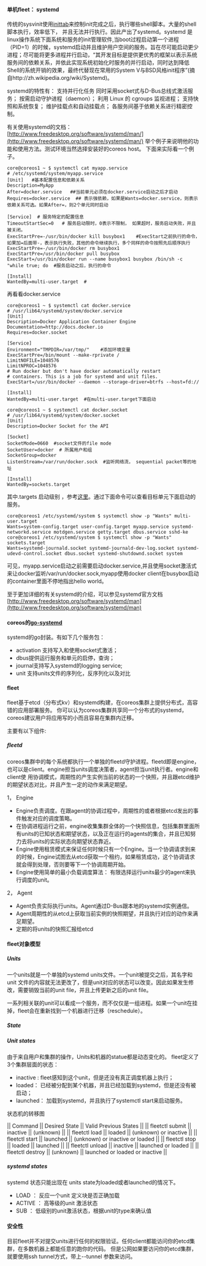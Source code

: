 #### 单机fleet： systemd

传统的sysvinit使用[inittab](http://www.2cto.com/os/201108/98426.html)来控制init完成之后，执行哪些shell脚本。大量的shell脚本执行，效率低下， 并且无法并行执行。因此产出了systemd。systemd 是linux操作系统下面系统和服务的init管理软件,当boot过程启动第一个进程（PID=1）的时候，systemd启动并且维护用户空间的服务。旨在尽可能启动更少进程；尽可能将更多进程并行启动，“其开发目标是提供更优秀的框架以表示系统服务间的依赖关系，并依此实现系统初始化时服务的并行启动，同时达到降低Shell的系统开销的效果，最终代替现在常用的System V与BSD风格init程序”(摘自http://zh.wikipedia.org/wiki/Systemd)。

systemd的特性有：
支持并行化任务
同时采用socket式与D-Bus总线式激活服务；
按需启动守护进程（daemon）；
利用 Linux 的 cgroups 监视进程；
支持快照和系统恢复；
维护挂载点和自动挂载点；
各服务间基于依赖关系进行精密控制。

有关使用systemd的文档： [http://www.freedesktop.org/software/systemd/man/](http://www.freedesktop.org/software/systemd/man/)
举个例子来说明他的功能和使用方法。测试环境当然选择安装好的coreos host。
下面来实际看一个例子。
```
core@coreos1 ~ $ systemctl cat myapp.service 
# /etc/systemd/system/myapp.service 
[Unit]   #基本配置信息和依赖关系
Description=MyApp 
After=docker.service   ##当前单元必须在docker.service启动之后才启动
Requires=docker.service  ## 表示强依赖，如果是Wants=docker.service，则表示依赖关系可选。如果After=，则2个单元同时启动

[Service]  # 服务特定的配置信息
TimeoutStartSec=0   # 服务启动限时，0表示不限制， 如果超时，服务启动失败，并且被关闭。
ExecStartPre=-/usr/bin/docker kill busybox1    #ExecStart之前执行的命令，如果加=后面带-，表示执行失败，其他的命令继续执行，多个同样的命令按照先后顺序执行
ExecStartPre=-/usr/bin/docker rm busybox1 
ExecStartPre=/usr/bin/docker pull busybox 
ExecStart=/usr/bin/docker run --name busybox1 busybox /bin/sh -c "while true; do  #服务启动之后，执行的命令

[Install] 
WantedBy=multi-user.target  #
```
再看看docker.service
```
core@coreos1 ~ $ systemctl cat docker.service 
# /usr/lib64/systemd/system/docker.service 
[Unit] 
Description=Docker Application Container Engine 
Documentation=http://docs.docker.io 
Requires=docker.socket 

[Service] 
Environment="TMPDIR=/var/tmp/"    #添加环境变量
ExecStartPre=/bin/mount --make-rprivate / 
LimitNOFILE=1048576 
LimitNPROC=1048576 
# Run docker but don't have docker automatically restart 
# containers. This is a job for systemd and unit files. 
ExecStart=/usr/bin/docker --daemon --storage-driver=btrfs --host=fd:// 

[Install] 
WantedBy=multi-user.target  #在multi-user.target下面启动

core@coreos1 ~ $ systemctl cat docker.socket 
# /usr/lib64/systemd/system/docker.socket 
[Unit] 
Description=Docker Socket for the API 

[Socket] 
SocketMode=0660  #socket文件的file mode
SocketUser=docker  # 所属用户和组
SocketGroup=docker 
ListenStream=/var/run/docker.sock  #监听网络流， sequential packet等的地址

[Install] 
WantedBy=sockets.target 

```
其中.targets 启动级别 ，参考[这里](http://zh.wikipedia.org/wiki/%E8%BF%90%E8%A1%8C%E7%BA%A7%E5%88%AB)。通过下面命令可以查看目标单元下面启动的服务。
```
core@coreos1 /etc/systemd/system $ systemctl show -p "Wants" multi-user.target 
Wants=system-config.target user-config.target myapp.service systemd-networkd.service motdgen.service getty.target dbus.service sshd-ke 
core@coreos1 /etc/systemd/system $ systemctl show -p "Wants" sockets.target 
Wants=systemd-journald.socket systemd-journald-dev-log.socket systemd-udevd-control.socket dbus.socket systemd-shutdownd.socket system
```
可见，myapp.service启动之前需要启动docker.service,并且使用socket激活式来让docker监听/var/run/docker.sock,myapp使用docker client在busybox启动的container里面不停地指出hello world。

至于更加详细的有关systemd的介绍，可以参见systemd官方文档[http://www.freedesktop.org/software/systemd/man](http://www.freedesktop.org/software/systemd/man)

#### coreos的[go-systemd](https://github.com/coreos/go-systemd)
systemd的go封装。有如下几个服务包：
* activation 支持写入和使用socket式激活；
* dbus提供运行服务和单元的启停，查询；
* journal支持写入systemd的logging service;
* unit 支持units文件的序列化，反序列化以及对比

#### fleet

fleet基于etcd（分布式kv）和systemd构建，在coreos集群上提供分布式，高容错的应用部署服务。
你可以认为coreos集群共享同一个分布式的systemd，coreos建议用户将应用写的小而且容易在集群内迁移。

主要有以下组件:

##### fleetd 

coreos集群中的每个系统都执行一个单独的fleetd守护进程。fleetd即是engine，也可以是client。engine担当units调度决策者，agent担当unit执行者。engine和client使
用协调模式，周期性的产生实例当前的状态的一个快照，并且跟etcd维护的期望状态对比，并且产生一定的动作来满足期望。

1，  Engine

* Engine负责调度。在跟agent的协调过程中，周期性的或者根据etcd发出的事件触发对应的调度策略。
* 在协调进程运行之前，engine收集集群全体的一个快照信息，包括集群里面所有units的已知状态和期望状态，以及正在运行的agents的集合，并且已知努力去将units的实际状态向期望状态靠近。
* Engine使用租赁模式来保证任何时候只有一个Engine。当一个协调请求到来的时候，Engine试图去从etcd获取一个租约，如果租赁成功，这个协调请求就会得到处理，否则要等下一个协调周期开始。
* Engine使用简单的最小负载调度算法： 有限选择运行units最少的agent来执行调度的unit。

2， Agent

* Agent负责实际执行units。Agent通过D-Bus跟本地的systemd实例通信。
* Agent周期性的从etcd上获取当前实例的快照期望，并且执行对应的动作来满足期望。
* 定期的将units的快照汇报给etcd

#### fleet对象模型

##### Units

一个units就是一个单独的systemd units文件。一个unit被提交之后，其名字和unit 文件的内容就无法更改了，但是unit对应的状态可以改变。因此如果发生修改，需要销毁当前的unit file，并且上传更新之后的unit file。

一系列相关联的unit可以看成一个服务，而不仅仅是一组进程。如果一个unit在挂掉，fleet会在重新找到一个机器进行迁移（reschedule）。

##### State

##### Unit states
由于来自用户和集群的操作，Units和机器的statue都是动态变化的。 
fleet定义了3个集群层面的状态：
* inactive : fleet感知到这个unit，但是还没有真正调度机器上执行；
* loaded： 已经被分配到某个机器，并且已经加载到systemd，但是还没有被启动；
* launched： 加载到systemd，并且执行了systemctl start来启动服务。

状态机的转移图

|| Command	 || Desired State	|| Valid Previous States || 
|| fleetctl submit ||	inactive ||	(unknown) || 
|| fleetctl load	 || loaded || 	(unknown) or inactive || 
|| fleetctl start || 	launched || 	(unknown) or inactive or loaded || 
|| fleetctl stop || 	loaded || 	launched || 
|| fleetctl unload || 	inactive || 	launched or loaded || 
|| fleetctl destroy || 	(unknown)	 || launched or loaded or inactive || 

##### systemd states

systemd 状态只能出现在 units state为loaded或者launched的情况下。

* LOAD ： 反应一个unit 定义块是否正确加载
* ACTIVE  ： 高等级的unit 激活状态
* SUB ： 低级别的unit激活状态，根据unit的type来确认值

#### 安全性

目前fleet并不对提交units进行任何的权限验证。任何client都能访问你的etcd集群，在多数机器上都能任意的跑你的代码。
但是公网如果要访问你的etcd集群，就要使用ssh tunnel方式，带上--tunnel 参数来访问。




